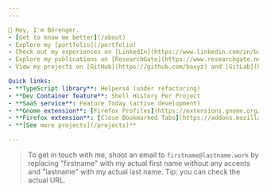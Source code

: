 ```yaml
---
---

🖖 Hey, I'm Bérenger.
- [Get to know me better](/about)
- Explore my [portfolio](/portfolio)
- Check out my experiences on [LinkedIn](https://www.linkedin.com/in/baxyz/)
- Explore my publications on [ResearchGate](https://www.researchgate.net/profile/Berenger-Arnaud)
- View my projects on [GitHub](https://github.com/baxyz) and [GitLab](https://gitlab.com/baxyz)

Quick links:
- **TypeScript library**: Helpers4 (under refactoring)
- **Dev Container feature**: Shell History Per Project
- **SaaS service**: Feature Today (active development)
- **Gnome extension**: [Firefox Profiles](https://extensions.gnome.org/extension/7236/firefox-profiles/)
- **Firefox extension**: [Close Bookmarked Tabs](https://addons.mozilla.org/en/firefox/addon/close-bookmarked-tabs/)
- **[See more projects](/projects)**

---
```


> To get in touch with me, shoot an email to `firstname@lastname.work` by replacing "firstname" with my actual first name without any accents and "lastname" with my actual last name. Tip: you can check the actual URL.

